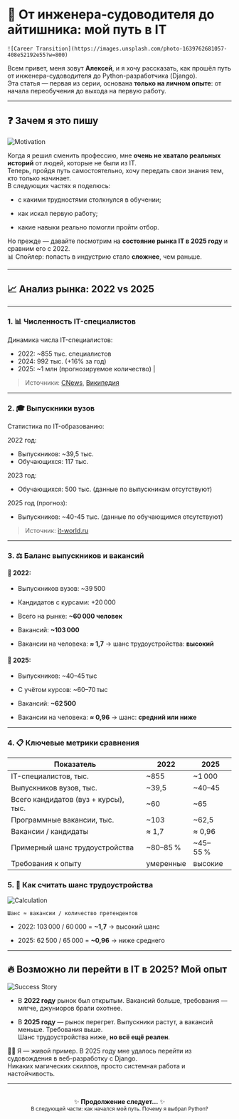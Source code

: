 # 🚢 От инженера-судоводителя до айтишника: мой путь в IT

    ![Career Transition](https://images.unsplash.com/photo-1639762681057-408e52192e55?w=800) 


Всем привет, меня зовут **Алексей**, и я хочу рассказать, как прошёл путь от инженера-судоводителя до Python-разработчика (Django).  
Эта статья — первая из серии, основана **только на личном опыте**: от начала переобучения до выхода на первую работу.

---

## ❓ Зачем я это пишу

![Motivation](https://unsplash.com/photos/a-purple-and-black-background-with-a-purple-and-black-logo-QUwM2LDVs3A?w=800)  


Когда я решил сменить профессию, мне **очень не хватало реальных историй** от людей, которые не были из IT.  
Теперь, пройдя путь самостоятельно, хочу передать свои знания тем, кто только начинает.  
В следующих частях я поделюсь:

- с какими трудностями столкнулся в обучении;
    
- как искал первую работу;
    
- какие навыки реально помогли пройти отбор.
    

Но прежде — давайте посмотрим на **состояние рынка IT в 2025 году** и сравним его с 2022.  
📊 Спойлер: попасть в индустрию стало **сложнее**, чем раньше.

---

## 📈 Анализ рынка: 2022 vs 2025

---

### 1. 📊 Численность IT-специалистов

Динамика числа IT-специалистов:

- 2022: ~855 тыс. специалистов
- 2024: 992 тыс. (+16% за год)
- 2025: ~1 млн (прогнозируемое количество)               |
> Источники: [CNews](https://www.cnews.ru/), [Википедия](https://ru.wikipedia.org/)

---

### 2. 🎓 Выпускники вузов

Статистика по IT-образованию:

2022 год:
- Выпускников: ~39,5 тыс.
- Обучающихся: 117 тыс.

2023 год:
- Обучающихся: 500 тыс.
(данные по выпускникам отсутствуют)

2025 год (прогноз):
- Выпускников: ~40-45 тыс.
(данные по обучающимся отсутствуют)
> Источник: [it-world.ru](https://www.it-world.ru/)

---

### 3. ⚖️ Баланс выпускников и вакансий

#### 📅 2022:

- Выпускников вузов: ~39 500
    
- Кандидатов с курсами: +20 000
    
- Всего на рынке: **~60 000 человек**
    
- Вакансий: **~103 000**
    
- Вакансии на человека: **≈ 1,7** → шанс трудоустройства: **высокий**
    

#### 📅 2025:

- Выпускников: ~40–45 тыс
    
- С учётом курсов: ~60–70 тыс
    
- Вакансий: **~62 500**
    
- Вакансии на человека: **≈ 0,96** → шанс: **средний или ниже**
    

---

### 4. 📋 Ключевые метрики сравнения

| Показатель                           | 2022      | 2025     |
| ------------------------------------ | --------- | -------- |
| IT-специалистов, тыс.                | ~855      | ~1 000   |
| Выпускников вузов, тыс.              | ~39,5     | ~40–45   |
| Всего кандидатов (вуз + курсы), тыс. | ~60       | ~65      |
| Программные вакансии, тыс.           | ~103      | ~62,5    |
| Вакансии / кандидаты                 | ≈ 1,7     | ≈ 0,96   |
| Примерный шанс трудоустройства       | ~80–85 %  | ~45–55 % |
| Требования к опыту                   | умеренные | высокие  |


### 5. 🧮 Как считать шанс трудоустройства

![Calculation](https://images.unsplash.com/photo-1587145820266-a5951ee6f620?w=600)  


`Шанс ≈ вакансии / количество претендентов`

- 2022: 103 000 / 60 000 = **~1,7** → высокий шанс
    
- 2025: 62 500 / 65 000 = **~0,96** → ниже среднего
    

---

## 🔥 Возможно ли перейти в IT в 2025? Мой опыт

![Success Story](https://images.unsplash.com/photo-1551288049-bebda4e38f71?w=800)  


- В **2022 году** рынок был открытым. Вакансий больше, требования — мягче, джуниоров брали охотнее.
    
- В **2025 году** — рынок перегрет. Выпускники растут, а вакансий меньше. Требования выше.  
    Шанс трудоустройства ниже, **но всё ещё реален**.
    

🙋‍♂️ Я — живой пример. В 2025 году мне удалось перейти из судовождения в веб-разработку с Django.  
Никаких магических скиллов, просто системная работа и настойчивость.

---

<p align="center"> <br> ✨ <strong>Продолжение следует…</strong> ✨<br> <sub>В следующей части: как начался мой путь. Почему я выбрал Python?</sub> </p>
